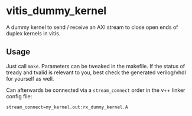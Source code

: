 # vitis_dummy_kernel
A dummy kernel to send / receive an AXI stream to close open ends of duplex kernels in vitis.

## Usage
Just call `make`. Parameters can be tweaked in the makefile. If the status of tready and tvalid is relevant to you, best check the generated verilog/vhdl for yourself as well. 

Can afterwards be connected via a `stream_connect` order in the v++ linker config file:
```
stream_connect=my_kernel.out:rx_dummy_kernel.A
```
